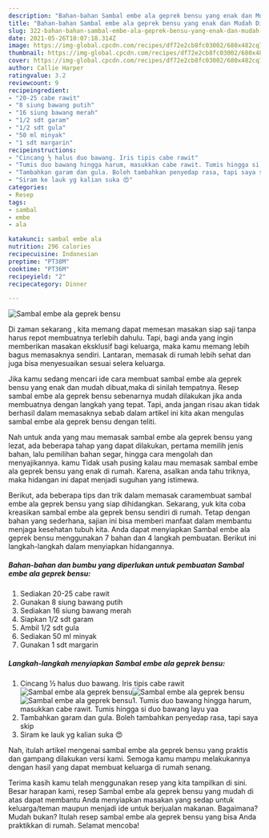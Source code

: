 ```yaml
---
description: "Bahan-bahan Sambal embe ala geprek bensu yang enak dan Mudah Dibuat"
title: "Bahan-bahan Sambal embe ala geprek bensu yang enak dan Mudah Dibuat"
slug: 322-bahan-bahan-sambal-embe-ala-geprek-bensu-yang-enak-dan-mudah-dibuat
date: 2021-05-26T10:07:18.314Z
image: https://img-global.cpcdn.com/recipes/df72e2cb8fc03002/680x482cq70/sambal-embe-ala-geprek-bensu-foto-resep-utama.jpg
thumbnail: https://img-global.cpcdn.com/recipes/df72e2cb8fc03002/680x482cq70/sambal-embe-ala-geprek-bensu-foto-resep-utama.jpg
cover: https://img-global.cpcdn.com/recipes/df72e2cb8fc03002/680x482cq70/sambal-embe-ala-geprek-bensu-foto-resep-utama.jpg
author: Callie Harper
ratingvalue: 3.2
reviewcount: 9
recipeingredient:
- "20-25 cabe rawit"
- "8 siung bawang putih"
- "16 siung bawang merah"
- "1/2 sdt garam"
- "1/2 sdt gula"
- "50 ml minyak"
- "1 sdt margarin"
recipeinstructions:
- "Cincang ½ halus duo bawang. Iris tipis cabe rawit"
- "Tumis duo bawang hingga harum, masukkan cabe rawit. Tumis hingga si duo bawang layu yaa"
- "Tambahkan garam dan gula. Boleh tambahkan penyedap rasa, tapi saya skip"
- "Siram ke lauk yg kalian suka 😍"
categories:
- Resep
tags:
- sambal
- embe
- ala

katakunci: sambal embe ala 
nutrition: 296 calories
recipecuisine: Indonesian
preptime: "PT38M"
cooktime: "PT36M"
recipeyield: "2"
recipecategory: Dinner

---
```



![Sambal embe ala geprek bensu](https://img-global.cpcdn.com/recipes/df72e2cb8fc03002/680x482cq70/sambal-embe-ala-geprek-bensu-foto-resep-utama.jpg)

Di zaman  sekarang , kita memang dapat memesan masakan siap saji tanpa harus repot membuatnya terlebih dahulu. Tapi, bagi anda yang ingin memberikan masakan eksklusif bagi keluarga, maka kamu memang lebih bagus memasaknya sendiri. Lantaran, memasak di rumah lebih sehat dan juga bisa menyesuaikan sesuai selera keluarga.

Jika kamu sedang mencari ide cara membuat sambal embe ala geprek bensu yang enak dan mudah dibuat,maka di sinilah tempatnya. Resep sambal embe ala geprek bensu  sebenarnya mudah dilakukan jika anda membuatnya dengan langkah yang tepat. Tapi, anda jangan risau akan tidak berhasil dalam memasaknya 
sebab dalam artikel ini kita akan mengulas sambal embe ala geprek bensu dengan teliti.  



Nah untuk anda yang mau memasak sambal embe ala geprek bensu yang lezat, ada beberapa tahap yang dapat dilakukan, pertama memilih jenis bahan, lalu pemilihan bahan segar, hingga cara mengolah dan menyajikannya. kamu Tidak usah pusing kalau mau memasak sambal embe ala geprek bensu yang enak di rumah. Karena, asalkan anda  tahu triknya, maka hidangan ini dapat menjadi suguhan yang istimewa.

Berikut, ada beberapa tips dan trik dalam memasak caramembuat sambal embe ala geprek bensu yang siap dihidangkan. Sekarang, yuk kita coba kreasikan sambal embe ala geprek bensu sendiri di rumah. Tetap dengan bahan yang sederhana, sajian ini bisa memberi manfaat dalam membantu menjaga kesehatan tubuh kita. Anda dapat menyiapkan Sambal embe ala geprek bensu menggunakan 7 bahan dan 4 langkah pembuatan. Berikut ini langkah-langkah dalam menyiapkan hidangannya.

<!--inarticleads1-->

##### Bahan-bahan dan bumbu yang diperlukan untuk pembuatan Sambal embe ala geprek bensu:

1. Sediakan 20-25 cabe rawit
1. Gunakan 8 siung bawang putih
1. Sediakan 16 siung bawang merah
1. Siapkan 1/2 sdt garam
1. Ambil 1/2 sdt gula
1. Sediakan 50 ml minyak
1. Gunakan 1 sdt margarin




<!--inarticleads2-->

##### Langkah-langkah menyiapkan Sambal embe ala geprek bensu:

1. Cincang ½ halus duo bawang. Iris tipis cabe rawit
<img src="https://img-global.cpcdn.com/steps/da55fc2cbc1db498/160x128cq70/sambal-embe-ala-geprek-bensu-langkah-memasak-1-foto.jpg" alt="Sambal embe ala geprek bensu"><img src="https://img-global.cpcdn.com/steps/b5a9c2a395461193/160x128cq70/sambal-embe-ala-geprek-bensu-langkah-memasak-1-foto.jpg" alt="Sambal embe ala geprek bensu"><img src="https://img-global.cpcdn.com/steps/277418b7119dfc03/160x128cq70/sambal-embe-ala-geprek-bensu-langkah-memasak-1-foto.jpg" alt="Sambal embe ala geprek bensu">1. Tumis duo bawang hingga harum, masukkan cabe rawit. Tumis hingga si duo bawang layu yaa
1. Tambahkan garam dan gula. Boleh tambahkan penyedap rasa, tapi saya skip
1. Siram ke lauk yg kalian suka 😍




Nah, itulah artikel mengenai  sambal embe ala geprek bensu  yang praktis dan gampang dilakukan versi kami. Semoga kamu mampu melakukannya dengan hasil yang dapat membuat keluarga di rumah senang. 

Terima kasih kamu telah menggunakan resep yang kita tampilkan di sini. Besar harapan kami, resep  Sambal embe ala geprek bensu yang mudah di atas dapat membantu Anda menyiapkan masakan yang sedap untuk keluarga/teman maupun menjadi ide untuk berjualan makanan. Bagaimana? Mudah bukan? Itulah resep sambal embe ala geprek bensu yang bisa Anda praktikkan di rumah. Selamat mencoba!

